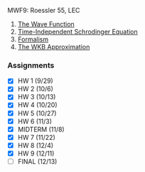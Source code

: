MWF9: Roessler 55, LEC
1. [The Wave Function](The%20Wave%20Function.md)
2. [Time-Independent Schrodinger Equation](Time-Independent%20Schrodinger%20Equation.md)
3. [Formalism](Formalism.md)
4. [The WKB Approximation](The%20WKB%20Approximation.md)
### Assignments
- [x] HW 1 (9/29)
- [x] HW 2 (10/6)
- [x] HW 3 (10/13)
- [x] HW 4 (10/20)
- [x] HW 5 (10/27)
- [x] HW 6 (11/3)
- [x] MIDTERM (11/8)
- [x] HW 7 (11/22)
- [x] HW 8 (12/4)
- [x] HW 9 (12/11)
- [ ] FINAL (12/13)